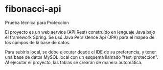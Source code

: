 # fibonacci-api
Prueba técnica para Proteccion

El proyecto es un web service (API Rest) construído en lenguaje Java bajo el framework Spring. Se usó Java Persistence Api (JPA) para el mapeo de los campos de la base de datos.

Para subirlo local, se debe ejecutar desde el IDE de su preferencia, y tener una base de datos MySQL local con un esquema llamado "test_proteccion". Al ejecutar el proyecto,
las tablas se crearán de manera automática.
